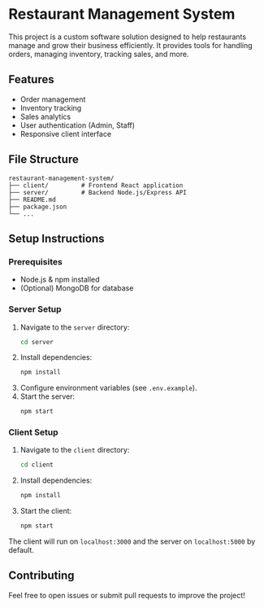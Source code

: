 # Restaurant Management System

This project is a custom software solution designed to help restaurants manage and grow their business efficiently. It provides tools for handling orders, managing inventory, tracking sales, and more.

## Features

- Order management
- Inventory tracking
- Sales analytics
- User authentication (Admin, Staff)
- Responsive client interface

## File Structure

```
restaurant-management-system/
├── client/         # Frontend React application
├── server/         # Backend Node.js/Express API
├── README.md
├── package.json
└── ...
```

## Setup Instructions

### Prerequisites

- Node.js & npm installed
- (Optional) MongoDB for database

### Server Setup

1. Navigate to the `server` directory:
    ```bash
    cd server
    ```
2. Install dependencies:
    ```bash
    npm install
    ```
3. Configure environment variables (see `.env.example`).
4. Start the server:
    ```bash
    npm start
    ```

### Client Setup

1. Navigate to the `client` directory:
    ```bash
    cd client
    ```
2. Install dependencies:
    ```bash
    npm install
    ```
3. Start the client:
    ```bash
    npm start
    ```

The client will run on `localhost:3000` and the server on `localhost:5000` by default.

## Contributing

Feel free to open issues or submit pull requests to improve the project!
